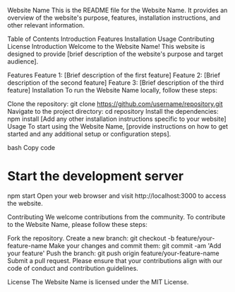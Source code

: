  Website Name
This is the README file for the Website Name. It provides an overview of the website's purpose, features, installation instructions, and other relevant information.

Table of Contents
Introduction
Features
Installation
Usage
Contributing
License
Introduction
Welcome to the Website Name! This website is designed to provide [brief description of the website's purpose and target audience].

Features
Feature 1: [Brief description of the first feature]
Feature 2: [Brief description of the second feature]
Feature 3: [Brief description of the third feature]
Installation
To run the Website Name locally, follow these steps:

Clone the repository: git clone https://github.com/username/repository.git
Navigate to the project directory: cd repository
Install the dependencies: npm install
[Add any other installation instructions specific to your website]
Usage
To start using the Website Name, [provide instructions on how to get started and any additional setup or configuration steps].

bash
Copy code
# Start the development server
npm start
Open your web browser and visit http://localhost:3000 to access the website.

Contributing
We welcome contributions from the community. To contribute to the Website Name, please follow these steps:

Fork the repository.
Create a new branch: git checkout -b feature/your-feature-name
Make your changes and commit them: git commit -am 'Add your feature'
Push the branch: git push origin feature/your-feature-name
Submit a pull request.
Please ensure that your contributions align with our code of conduct and contribution guidelines.

License
The Website Name is licensed under the MIT License.
